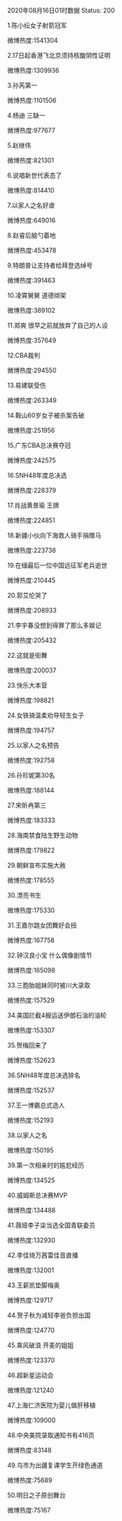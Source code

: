 2020年08月16日01时数据
Status: 200

1.陈小纭女子射箭冠军

微博热度:1541304

2.17日起香港飞北京须持核酸阴性证明

微博热度:1309936

3.孙芮第一

微博热度:1101506

4.杨迪 三缺一

微博热度:977677

5.赵继伟

微博热度:821301

6.说唱新世代表态了

微博热度:814410

7.以家人之名好虐

微博热度:649016

8.赵睿后脑勺着地

微博热度:453478

9.特朗普让支持者给拜登选绰号

微博热度:391463

10.凌霄舅舅 道德绑架

微博热度:389102

11.郑爽 很早之前就放弃了自己的人设

微博热度:357649

12.CBA裁判

微博热度:294550

13.易建联受伤

微博热度:263349

14.鞍山60岁女子被杀案告破

微博热度:251956

15.广东CBA总决赛夺冠

微博热度:242575

16.SNH48年度总决选

微博热度:228379

17.肖战黄景瑜 王牌

微博热度:224851

18.新疆小伙向下海救人骑手捐赠马

微博热度:223738

19.在缅最后一位中国远征军老兵逝世

微博热度:210445

20.郭艾伦哭了

微博热度:208933

21.李宇春没想到得罪了那么多娱记

微博热度:205432

22.这就是街舞

微博热度:200037

23.快乐大本营

微博热度:198821

24.女铁骑温柔劝导轻生女子

微博热度:194757

25.以家人之名预告

微博热度:192758

26.孙珍妮第30名

微博热度:188144

27.宋昕冉第三

微博热度:183333

28.海南禁食陆生野生动物

微博热度:179822

29.朝鲜宣布实施大赦

微博热度:178555

30.漂亮书生

微博热度:175330

31.王嘉尔跳女团舞好会扭

微博热度:167758

32.钟汉良小宝 什么偶像剧情节

微博热度:165098

33.三胞胎姐妹同时被川大录取

微博热度:157529

34.美国拦截4艘运送伊朗石油的油轮

微博热度:153307

35.贺梅回来了

微博热度:152623

36.SNH48年度总决选排名

微博热度:152537

37.王一博霸总式选人

微博热度:152193

38.以家人之名

微博热度:150195

39.第一次相亲时的尴尬经历

微博热度:134525

40.威姆斯总决赛MVP

微博热度:134488

41.薇娅李子柒当选全国青联委员

微博热度:132930

42.李佳琦万茜雷佳音直播

微博热度:132001

43.王薪凯垫脚梅奥

微博热度:129717

44.贺子秋为减轻李爸负担出国

微博热度:124770

45.乘风破浪 开麦的姐姐

微博热度:123370

46.超新星运动会

微博热度:121240

47.上海仁济医院为婴儿做肝移植

微博热度:109000

48.中央美院录取通知书有416页

微博热度:83148

49.乌市为出疆复课学生开绿色通道

微博热度:75689

50.明日之子原创舞台

微博热度:75167


